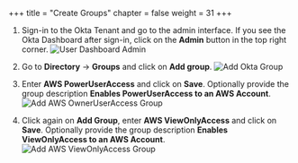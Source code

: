 +++
title = "Create Groups"
chapter = false
weight = 31
+++
1. Sign-in to the Okta Tenant and go to the admin interface. If you see the Okta Dashboard after sign-in, click on the **Admin** button in the top right corner.
![User Dashboard Admin](/images/55_user_dashboard_admin.png)

2. Go to **Directory** -> **Groups** and click on **Add group**.
![Add Okta Group](/images/60_add_okta_group.png)

3. Enter **AWS PowerUserAccess** and click on **Save**. Optionally provide the group description **Enables PowerUserAccess to an AWS Account**.
![Add AWS OwnerUserAccess Group](/images/70_add_aws_owerUserAccess_group.png)

4. Click again on **Add Group**, enter **AWS ViewOnlyAccess** and click on **Save**. Optionally provide the group description **Enables ViewOnlyAccess to an AWS Account**.
![Add AWS ViewOnlyAccess Group](/images/80_add_aws_viewOnlyAccess_group.png)
